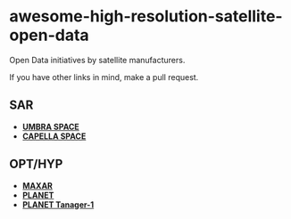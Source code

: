# awesome-high-resolution-satellite-open-data
Open Data initiatives by satellite manufacturers.

If you have other links in mind, make a pull request.

## SAR
- [**UMBRA SPACE**](https://umbra.space/open-data/)
- [**CAPELLA SPACE**](https://www.capellaspace.com/earth-observation/gallery)

## OPT/HYP
- [**MAXAR**](https://www.maxar.com/open-data)
- [**PLANET**](https://www.planet.com/data/stac/browser/?.language=en)
- [**PLANET Tanager-1**](https://www.planet.com/data/stac/browser/tanager-core-imagery/catalog.json?.language=en)

